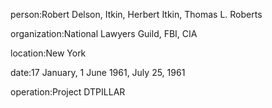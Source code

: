 person:Robert Delson, Itkin, Herbert Itkin, Thomas L. Roberts

organization:National Lawyers Guild, FBI, CIA

location:New York

date:17 January, 1 June 1961, July 25, 1961

operation:Project DTPILLAR

